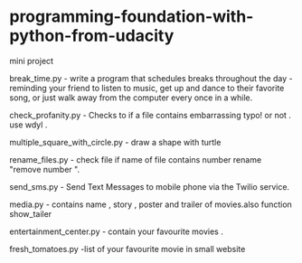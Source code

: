 # programming-foundation-with-python-from-udacity
mini project

break_time.py - write a program that schedules breaks throughout the day - reminding your friend to listen to music, get up and dance to their favorite song, or just walk away from the computer every once in a while.

check_profanity.py - Checks to if a file contains embarrassing typo! or not . use wdyl .

multiple_square_with_circle.py - draw a shape with turtle

rename_files.py - check file if name of file contains number rename "remove number ".

send_sms.py - Send Text Messages to mobile phone via the Twilio service.

media.py - contains name , story , poster and trailer of movies.also function show_tailer

entertainment_center.py - contain your favourite movies .

fresh_tomatoes.py -list of your favourite movie in small website
